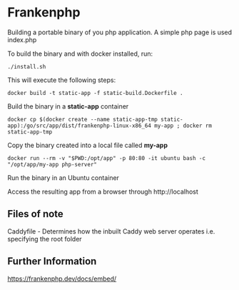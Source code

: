 # Frankenphp

Building a portable binary of you php application. A simple php page is used index.php

To build the binary and with docker installed, run:

    ./install.sh

This will execute the following steps:

    docker build -t static-app -f static-build.Dockerfile .

Build the binary in a **static-app** container

    docker cp $(docker create --name static-app-tmp static-app):/go/src/app/dist/frankenphp-linux-x86_64 my-app ; docker rm static-app-tmp

Copy the binary created into a local file called **my-app**

    docker run --rm -v "$PWD:/opt/app" -p 80:80 -it ubuntu bash -c "/opt/app/my-app php-server"

Run the binary in an Ubuntu container

Access the resulting app from a browser through http://localhost

## Files of note

Caddyfile - Determines how the inbuilt Caddy web server operates i.e. specifying the root folder


## Further Information

https://frankenphp.dev/docs/embed/

